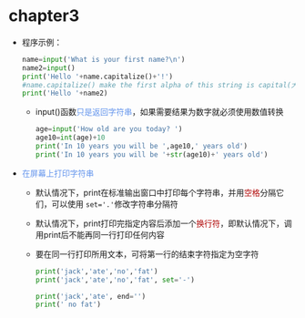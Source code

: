 # chapter3

- 程序示例：

  ```python
  name=input('What is your first name?\n')
  name2=input()
  print('Hello '+name.capitalize()+'!')
  #name.capitalize() make the first alpha of this string is capital(大写), others are lower-case
  print('Hello '+name2)
  ```

  + input()函数<font color=cornflowerblue>只是返回字符串</font>，如果需要结果为数字就必须使用数值转换

    ```python
    age=input('How old are you today? ')
    age10=int(age)+10
    print('In 10 years you will be ',age10,' years old')
    print('In 10 years you will be '+str(age10)+' years old')
    ```

- <font color=cornflowerblue>在屏幕上打印字符串</font>

  + 默认情况下，print在标准输出窗口中打印每个字符串，并用<font color=#b00303>空格</font>分隔它们，可以使用 `set='.'`修改字符串分隔符

  + 默认情况下，print打印完指定内容后添加一个<font color=#b00303>换行符</font>，即默认情况下，调用print后不能再同一行打印任何内容

  + 要在同一行打印所用文本，可将第一行的结束字符指定为空字符

    ```python
    print('jack','ate','no','fat')
    print('jack','ate','no','fat', set='-')
    
    print('jack','ate', end='')
    print(' no fat')
    ```

    
